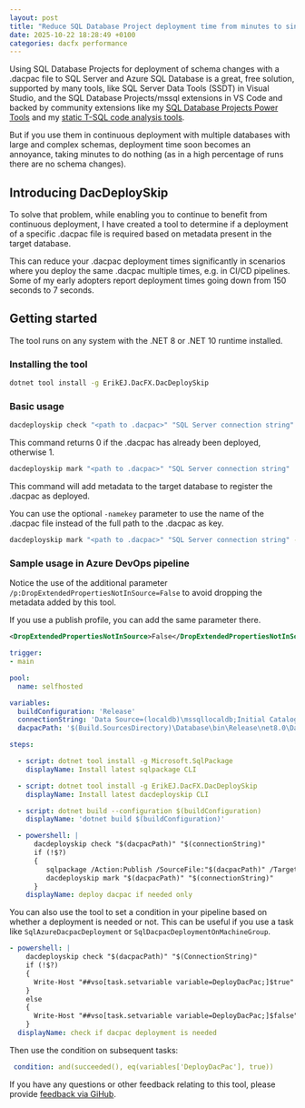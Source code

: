 ```yaml
---
layout: post
title: "Reduce SQL Database Project deployment time from minutes to single digit seconds with DacDeploySkip"
date: 2025-10-22 18:28:49 +0100
categories: dacfx performance
---
```


Using SQL Database Projects for deployment of schema changes with a .dacpac file to SQL Server and Azure SQL Database is a great, free solution, supported by many tools, like SQL Server Data Tools (SSDT) in Visual Studio, and the SQL Database Projects/mssql extensions in VS Code and backed by community extensions like my [SQL Database Projects Power Tools](https://marketplace.visualstudio.com/items?itemName=ErikEJ.SqlProjectPowerTools) and my [static T-SQL code analysis tools](https://github.com/ErikEJ/SqlServer.Rules).

But if you use them in continuous deployment with multiple databases with large and complex schemas, deployment time soon becomes an annoyance, taking minutes to do nothing (as in a high percentage of runs there are no schema changes).

## Introducing DacDeploySkip

To solve that problem, while enabling you to continue to benefit from continuous deployment, I have created a tool to determine if a deployment of a specific .dacpac file is required based on metadata present in the target database.

This can reduce your .dacpac deployment times significantly in scenarios where you deploy the same .dacpac multiple times, e.g. in CI/CD pipelines. Some of my early adopters report deployment times going down from 150 seconds to 7 seconds.

## Getting started

The tool runs on any system with the .NET 8 or .NET 10 runtime installed.

### Installing the tool

```bash
dotnet tool install -g ErikEJ.DacFX.DacDeploySkip
```

### Basic usage

```bash
dacdeployskip check "<path to .dacpac>" "SQL Server connection string" 
```

This command returns 0 if the .dacpac has already been deployed, otherwise 1.

```bash
dacdeployskip mark "<path to .dacpac>" "SQL Server connection string"
```

This command will add metadata to the target database to register the .dacpac as deployed.

You can use the optional `-namekey` parameter to use the name of the .dacpac file instead of the full path to the .dacpac as key.

```bash
dacdeployskip mark "<path to .dacpac>" "SQL Server connection string" -namekey
```

### Sample usage in Azure DevOps pipeline

Notice the use of the additional parameter `/p:DropExtendedPropertiesNotInSource=False` to avoid dropping the metadata added by this tool.

If you use a publish profile, you can add the same parameter there.

```xml
<DropExtendedPropertiesNotInSource>False</DropExtendedPropertiesNotInSource>
```

```yaml
trigger:
- main

pool:
  name: selfhosted

variables:
  buildConfiguration: 'Release'
  connectionString: 'Data Source=(localdb)\mssqllocaldb;Initial Catalog=TestBed;Integrated Security=true;Encrypt=false'
  dacpacPath: '$(Build.SourcesDirectory)\Database\bin\Release\net8.0\Database.dacpac'

steps:

  - script: dotnet tool install -g Microsoft.SqlPackage
    displayName: Install latest sqlpackage CLI

  - script: dotnet tool install -g ErikEJ.DacFX.DacDeploySkip
    displayName: Install latest dacdeployskip CLI

  - script: dotnet build --configuration $(buildConfiguration)
    displayName: 'dotnet build $(buildConfiguration)'

  - powershell: |
      dacdeployskip check "$(dacpacPath)" "$(connectionString)"
      if (!$?)
      {
         sqlpackage /Action:Publish /SourceFile:"$(dacpacPath)" /TargetConnectionString:"$(connectionString)" /p:DropExtendedPropertiesNotInSource=False
         dacdeployskip mark "$(dacpacPath)" "$(connectionString)"
      }
    displayName: deploy dacpac if needed only

```

You can also use the tool to set a condition in your pipeline based on whether a deployment is needed or not. This can be useful if you use a task like `SqlAzureDacpacDeployment` or `SqlDacpacDeploymentOnMachineGroup`.

```yaml
- powershell: |
    dacdeployskip check "$(dacpacPath)" "$(ConnectionString)"
    if (!$?)
    {
      Write-Host "##vso[task.setvariable variable=DeployDacPac;]$true"  
    }
    else
    {
      Write-Host "##vso[task.setvariable variable=DeployDacPac;]$false"  
    }
  displayName: check if dacpac deployment is needed
```

Then use the condition on subsequent tasks:

```yaml
 condition: and(succeeded(), eq(variables['DeployDacPac'], true))
```

If you have any questions or other feedback relating to this tool, please provide [feedback via GiHub](https://github.com/ErikEJ/DacDeploySkip/issues).
